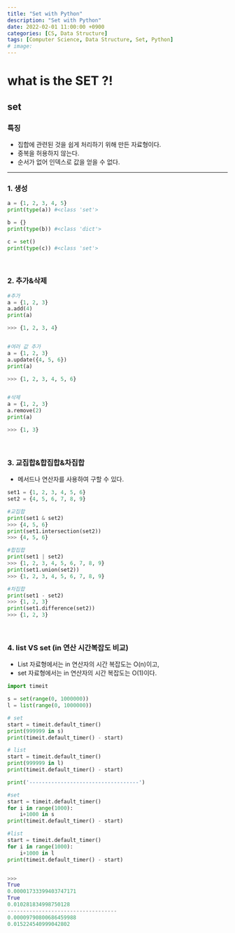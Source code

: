 ```yaml
---
title: "Set with Python"
description: "Set with Python"
date: 2022-02-01 11:00:00 +0900
categories: [CS, Data Structure]
tags: [Computer Science, Data Structure, Set, Python]
# image: 
---
```

# what is the SET ?!

## set

### 특징

- 집합에 관련된 것을 쉽게 처리하기 위해 만든 자료형이다.
- 중복을 허용하지 않는다.
- 순서가 없어 인덱스로 값을 얻을 수 없다.
-----

### 1. 생성 
```python
a = {1, 2, 3, 4, 5}
print(type(a)) #<class 'set'>

b = {}
print(type(b)) #<class 'dict'>

c = set()
print(type(c)) #<class 'set'>
```

<br>

### 2. 추가&삭제
```python
#추가
a = {1, 2, 3}
a.add(4)
print(a)

>>> {1, 2, 3, 4}


#여러 값 추가
a = {1, 2, 3}
a.update({4, 5, 6})
print(a)

>>> {1, 2, 3, 4, 5, 6}


#삭제
a = {1, 2, 3}
a.remove(2)
print(a)

>>> {1, 3}
```

<br>

### 3. 교집합&합집합&차집합
- 메서드나 연산자를 사용하여 구할 수 있다.

```python
set1 = {1, 2, 3, 4, 5, 6}
set2 = {4, 5, 6, 7, 8, 9}

#교집합
print(set1 & set2)
>>> {4, 5, 6}
print(set1.intersection(set2))
>>> {4, 5, 6}

#합집합
print(set1 | set2)
>>> {1, 2, 3, 4, 5, 6, 7, 8, 9}
print(set1.union(set2))
>>> {1, 2, 3, 4, 5, 6, 7, 8, 9}

#차집합
print(set1 - set2)
>>> {1, 2, 3}
print(set1.difference(set2))
>>> {1, 2, 3}
```

<br>

### 4. list VS set (in 연산 시간복잡도 비교)

- List 자료형에서는 in 연산자의 시간 복잡도는 O(n)이고,
- set 자료형에서는 in 연산자의 시간 복잡도는 O(1)이다.

```python
import timeit

s = set(range(0, 1000000))
l = list(range(0, 1000000))

# set
start = timeit.default_timer()
print(999999 in s)
print(timeit.default_timer() - start) 

# list
start = timeit.default_timer()
print(999999 in l)
print(timeit.default_timer() - start)  

print('-----------------------------------')

#set
start = timeit.default_timer()
for i in range(1000):
    i+1000 in s
print(timeit.default_timer() - start) 

#list 
start = timeit.default_timer()
for i in range(1000):
    i+1000 in l
print(timeit.default_timer() - start) 


>>>
True
0.00001733399403747171
True
0.010281834998750128
-----------------------------------
0.00009790800686459988
0.015224540999042802
```